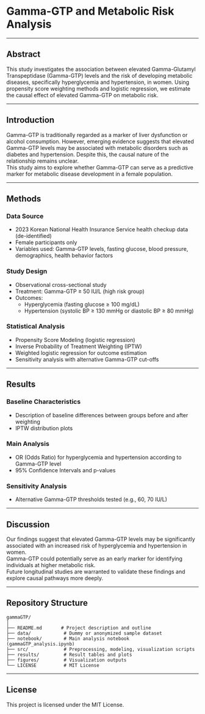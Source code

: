 # Gamma-GTP and Metabolic Risk Analysis

---

## Abstract
This study investigates the association between elevated Gamma-Glutamyl Transpeptidase (Gamma-GTP) levels and the risk of developing metabolic diseases, specifically hyperglycemia and hypertension, in women. Using propensity score weighting methods and logistic regression, we estimate the causal effect of elevated Gamma-GTP on metabolic risk.

---

## Introduction
Gamma-GTP is traditionally regarded as a marker of liver dysfunction or alcohol consumption. However, emerging evidence suggests that elevated Gamma-GTP levels may be associated with metabolic disorders such as diabetes and hypertension. Despite this, the causal nature of the relationship remains unclear.  
This study aims to explore whether Gamma-GTP can serve as a predictive marker for metabolic disease development in a female population.

---

## Methods

### Data Source
- 2023 Korean National Health Insurance Service health checkup data (de-identified)
- Female participants only
- Variables used: Gamma-GTP levels, fasting glucose, blood pressure, demographics, health behavior factors

### Study Design
- Observational cross-sectional study
- Treatment: Gamma-GTP ≥ 50 IU/L (high risk group)
- Outcomes:
  - Hyperglycemia (fasting glucose ≥ 100 mg/dL)
  - Hypertension (systolic BP ≥ 130 mmHg or diastolic BP ≥ 80 mmHg)

### Statistical Analysis
- Propensity Score Modeling (logistic regression)
- Inverse Probability of Treatment Weighting (IPTW)
- Weighted logistic regression for outcome estimation
- Sensitivity analysis with alternative Gamma-GTP cut-offs

---

## Results

### Baseline Characteristics
- Description of baseline differences between groups before and after weighting
- IPTW distribution plots

### Main Analysis
- OR (Odds Ratio) for hyperglycemia and hypertension according to Gamma-GTP level
- 95% Confidence Intervals and p-values

### Sensitivity Analysis
- Alternative Gamma-GTP thresholds tested (e.g., 60, 70 IU/L)

---

## Discussion
Our findings suggest that elevated Gamma-GTP levels may be significantly associated with an increased risk of hyperglycemia and hypertension in women.  
Gamma-GTP could potentially serve as an early marker for identifying individuals at higher metabolic risk.  
Future longitudinal studies are warranted to validate these findings and explore causal pathways more deeply.

---

## Repository Structure

```plaintext
gammaGTP/
│
├── README.md       # Project description and outline
├── data/            # Dummy or anonymized sample dataset
├── notebook/        # Main analysis notebook (gammaGTP_analysis.ipynb)
├── src/             # Preprocessing, modeling, visualization scripts
├── results/         # Result tables and plots
├── figures/         # Visualization outputs
└── LICENSE          # MIT License
```

---

## License
This project is licensed under the MIT License.
